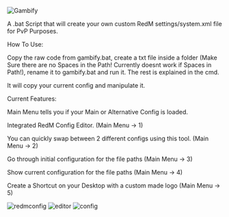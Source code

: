 

![Gambify](https://github.com/mwFrozenDEV/redm-gambify/assets/174497893/7cee4735-24f3-4d1c-b568-2e94431f74f6)

A .bat Script that will create your own custom RedM settings/system.xml file for PvP Purposes. 

How To Use:

Copy the raw code from gambify.bat, create a txt file inside a folder (Make Sure there are no Spaces in the Path! Currently doesnt work if Spaces in Path!), rename it to gambify.bat and run it. The rest is explained in the cmd.

It will copy your current config and manipulate it.

Current Features:

Main Menu tells you if your Main or Alternative Config is loaded.

Integrated RedM Config Editor. (Main Menu -> 1)

You can quickly swap between 2 different configs using this tool. (Main Menu -> 2)

Go through initial configuration for the file paths (Main Menu -> 3)

Show current configuration for the file paths (Main Menu -> 4)

Create a Shortcut on your Desktop with a custom made logo (Main Menu -> 5)

![redmconfig](https://github.com/mwFrozenDEV/redm-gambify/assets/174497893/6ac48bc9-a2fd-4518-80bd-212225c80c4d)
![editor](https://github.com/mwFrozenDEV/redm-gambify/assets/174497893/a6d1f9d0-78f0-4466-b7bb-b976e10637e2)
![config](https://github.com/mwFrozenDEV/redm-gambify/assets/174497893/78fb03e9-c816-4b95-ba57-7b074cb9c812)
